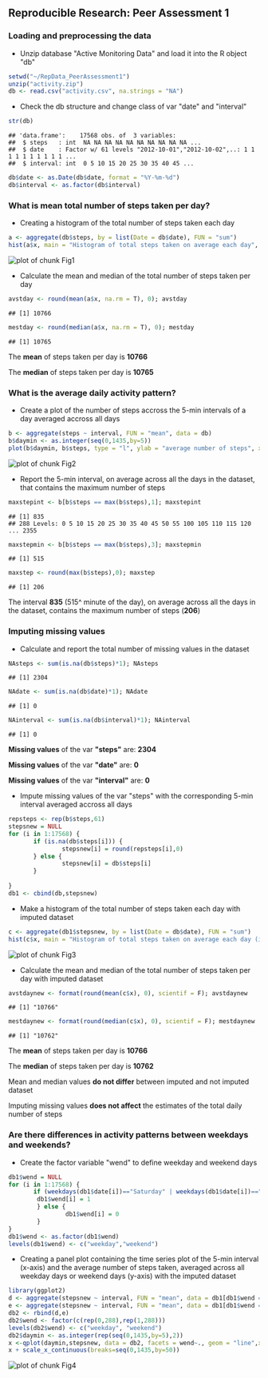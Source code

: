 ## Reproducible Research: Peer Assessment 1

### Loading and preprocessing the data

* Unzip database "Active Monitoring Data" and load it into the R object "db"

```r
setwd("~/RepData_PeerAssessment1")
unzip("activity.zip")
db <- read.csv("activity.csv", na.strings = "NA")
```

* Check the db structure and change class of var "date" and "interval"

```r
str(db)
```

```
## 'data.frame':	17568 obs. of  3 variables:
##  $ steps   : int  NA NA NA NA NA NA NA NA NA NA ...
##  $ date    : Factor w/ 61 levels "2012-10-01","2012-10-02",..: 1 1 1 1 1 1 1 1 1 1 ...
##  $ interval: int  0 5 10 15 20 25 30 35 40 45 ...
```

```r
db$date <- as.Date(db$date, format = "%Y-%m-%d")
db$interval <- as.factor(db$interval)
```



### What is mean total number of steps taken per day?

* Creating a histogram of the total number of steps taken each day


```r
a <- aggregate(db$steps, by = list(Date = db$date), FUN = "sum")
hist(a$x, main = "Histogram of total steps taken on average each day", xlab = "total number of steps")
```

![plot of chunk Fig1](./PA1_template_files/figure-html/Fig1.png) 


* Calculate the mean and median of the total number of steps taken per day

```r
avstday <- round(mean(a$x, na.rm = T), 0); avstday
```

```
## [1] 10766
```

```r
mestday <- round(median(a$x, na.rm = T), 0); mestday
```

```
## [1] 10765
```

The __mean__ of steps taken per day is __10766__   

The __median__ of steps taken per day is __10765__



### What is the average daily activity pattern?

* Create a plot of the number of steps accross the 5-min intervals of a day averaged accross all days

```r
b <- aggregate(steps ~ interval, FUN = "mean", data = db)
b$daymin <- as.integer(seq(0,1435,by=5)) 
plot(b$daymin, b$steps, type = "l", ylab = "average number of steps", xlab = "day minute", main = "Number of steps in the 5-min intervals of a day averaged accross days")
```

![plot of chunk Fig2](./PA1_template_files/figure-html/Fig2.png) 

* Report the 5-min interval, on average across all the days in the dataset, that contains the maximum number of steps


```r
maxstepint <- b[b$steps == max(b$steps),1]; maxstepint
```

```
## [1] 835
## 288 Levels: 0 5 10 15 20 25 30 35 40 45 50 55 100 105 110 115 120 ... 2355
```

```r
maxstepmin <- b[b$steps == max(b$steps),3]; maxstepmin
```

```
## [1] 515
```

```r
maxstep <- round(max(b$steps),0); maxstep
```

```
## [1] 206
```

The interval __835__ (515^ minute of the day), on average across all the days in the dataset, contains the maximum number of steps (__206__) 



### Imputing missing values

* Calculate and report the total number of missing values in the dataset

```r
NAsteps <- sum(is.na(db$steps)*1); NAsteps
```

```
## [1] 2304
```

```r
NAdate <- sum(is.na(db$date)*1); NAdate
```

```
## [1] 0
```

```r
NAinterval <- sum(is.na(db$interval)*1); NAinterval
```

```
## [1] 0
```

__Missing values__ of the var __"steps"__ are: __2304__       

__Missing values__ of the var __"date"__ are: __0__      

__Missing values__ of the var __"interval"__ are: __0__       


* Impute missing values of the var "steps" with the corresponding 5-min interval averaged accross all days

```r
repsteps <- rep(b$steps,61)
stepsnew = NULL
for (i in 1:17568) {
       if (is.na(db$steps[i])) {
               stepsnew[i] = round(repsteps[i],0)
       } else {
               stepsnew[i] = db$steps[i]
       }
               
}
db1 <- cbind(db,stepsnew)
```


* Make a histogram of the total number of steps taken each day with imputed dataset

```r
c <- aggregate(db1$stepsnew, by = list(Date = db$date), FUN = "sum")
hist(c$x, main = "Histogram of total steps taken on average each day (imputed dataset)", xlab = "total number of steps")
```

![plot of chunk Fig3](./PA1_template_files/figure-html/Fig3.png) 


* Calculate the mean and median of the total number of steps taken per day with imputed dataset

```r
avstdaynew <- format(round(mean(c$x), 0), scientif = F); avstdaynew
```

```
## [1] "10766"
```

```r
mestdaynew <- format(round(median(c$x), 0), scientif = F); mestdaynew
```

```
## [1] "10762"
```


The __mean__ of steps taken per day is __10766__   

The __median__ of steps taken per day is __10762__

Mean and median values __do not differ__ between imputed and not imputed dataset

Imputing missing values __does not affect__ the estimates of the total daily number of steps 



### Are there differences in activity patterns between weekdays and weekends?

* Create the factor variable "wend" to define weekday and weekend days

```r
db1$wend = NULL
for (i in 1:17568) {
       if (weekdays(db1$date[i])=="Saturday" | weekdays(db1$date[i])=="Sunday") {
        db1$wend[i] = 1
        } else {
                db1$wend[i] = 0
        }
}
db1$wend <- as.factor(db1$wend)
levels(db1$wend) <- c("weekday","weekend")
```

* Creating a panel plot containing the time series plot of the 5-min interval (x-axis) and the average number of steps taken, averaged across all weekday days or weekend days (y-axis) with the imputed dataset

```r
library(ggplot2)
d <- aggregate(stepsnew ~ interval, FUN = "mean", data = db1[db1$wend == "weekday",])
e <- aggregate(stepsnew ~ interval, FUN = "mean", data = db1[db1$wend == "weekend",])
db2 <- rbind(d,e)
db2$wend <- factor(c(rep(0,288),rep(1,288)))
levels(db2$wend) <- c("weekday", "weekend")
db2$daymin <- as.integer(rep(seq(0,1435,by=5),2))
x <-qplot(daymin,stepsnew, data = db2, facets = wend~., geom = "line",xlab = "minute of the day", ylab = "average number of steps", main = "Number of steps in the 5-min intervals of a day averaged accross weekdays and weekends (imputed data)")
x + scale_x_continuous(breaks=seq(0,1435,by=50))
```

![plot of chunk Fig4](./PA1_template_files/figure-html/Fig4.png) 
